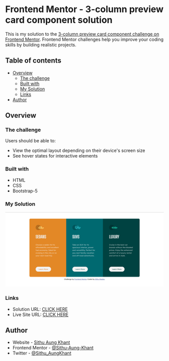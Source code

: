 # Frontend Mentor - 3-column preview card component solution

This is my solution to the [3-column preview card component challenge on Frontend Mentor](https://www.frontendmentor.io/challenges/3column-preview-card-component-pH92eAR2-). Frontend Mentor challenges help you improve your coding skills by building realistic projects.

## Table of contents

- [Overview](#overview)
  - [The challenge](#the-challenge)
  - [Built with](#built-with)
  - [My Solution](#my-solution)
  - [Links](#links)
- [Author](#author)

## Overview

### The challenge

Users should be able to:

- View the optimal layout depending on their device's screen size
- See hover states for interactive elements

### Built with

- HTML
- CSS
- Bootstrap-5

### My Solution

![](./assets/solutions/desktop.png)

### Links

- Solution URL: [CLICK HERE](https://www.frontendmentor.io/solutions/3columnpreviewcardcompoentwithbootstrap5--782RHEsl4)
- Live Site URL: [CLICK HERE](https://3-column-preview-card-by-sithu-thedev.netlify.app/)

## Author

- Website - [Sithu Aung Khant](https://www.your-site.com)
- Frontend Mentor - [@Sithu-Aung-Khant](https://www.frontendmentor.io/profile/Sithu-Aung-Khant)
- Twitter - [@Sithu_AungKhant](https://twitter.com/Sithu_AungKhant)
